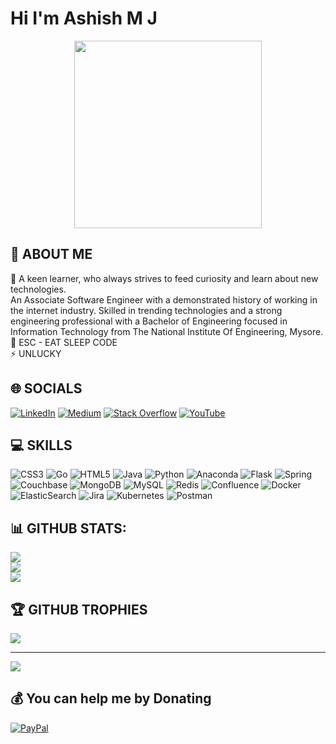 # Hi I'm Ashish M J
<p align="center">
  <img src="https://user-images.githubusercontent.com/73954439/187063930-01ac3ca9-cf55-4ca1-875b-232f37a2c38e.png" width="300" height="300"/>
</p>

## 💫 ABOUT ME
🌱 A keen learner, who always strives to feed curiosity and learn about new technologies.<br> An Associate Software Engineer with a demonstrated history of working in the internet industry. Skilled in trending technologies and a strong engineering professional with a Bachelor of Engineering focused in Information Technology from The National Institute Of Engineering, Mysore.
<br>💬 ESC - EAT SLEEP CODE <br>⚡ UNLUCKY <br>

## 🌐 SOCIALS
[![LinkedIn](https://img.shields.io/badge/LinkedIn-%230077B5.svg?logo=linkedin&logoColor=white)](https://linkedin.com/in/https://www.linkedin.com/in/ashish-mj/) [![Medium](https://img.shields.io/badge/Medium-12100E?logo=medium&logoColor=white)](https://medium.com/@https://medium.com/@ashishmj) [![Stack Overflow](https://img.shields.io/badge/-Stackoverflow-FE7A16?logo=stack-overflow&logoColor=white)](https://stackoverflow.com/users/https://stackoverflow.com/users/14958077/ashish-m-j) [![YouTube](https://img.shields.io/badge/YouTube-%23FF0000.svg?logo=YouTube&logoColor=white)](https://youtube.com/c/https://www.youtube.com/channel/UCgsQcBALkM7shobsiFI5ybA) 

## 💻 SKILLS
![CSS3](https://img.shields.io/badge/css3-%231572B6.svg?style=for-the-badge&logo=css3&logoColor=white) ![Go](https://img.shields.io/badge/go-%2300ADD8.svg?style=for-the-badge&logo=go&logoColor=white) ![HTML5](https://img.shields.io/badge/html5-%23E34F26.svg?style=for-the-badge&logo=html5&logoColor=white) ![Java](https://img.shields.io/badge/java-%23ED8B00.svg?style=for-the-badge&logo=java&logoColor=white) ![Python](https://img.shields.io/badge/python-3670A0?style=for-the-badge&logo=python&logoColor=ffdd54) ![Anaconda](https://img.shields.io/badge/Anaconda-%2344A833.svg?style=for-the-badge&logo=anaconda&logoColor=white) ![Flask](https://img.shields.io/badge/flask-%23000.svg?style=for-the-badge&logo=flask&logoColor=white) ![Spring](https://img.shields.io/badge/spring-%236DB33F.svg?style=for-the-badge&logo=spring&logoColor=white) ![Couchbase](https://img.shields.io/badge/Couchbase-EA2328?style=for-the-badge&logo=couchbase&logoColor=white) ![MongoDB](https://img.shields.io/badge/MongoDB-%234ea94b.svg?style=for-the-badge&logo=mongodb&logoColor=white) ![MySQL](https://img.shields.io/badge/mysql-%2300f.svg?style=for-the-badge&logo=mysql&logoColor=white) ![Redis](https://img.shields.io/badge/redis-%23DD0031.svg?style=for-the-badge&logo=redis&logoColor=white) ![Confluence](https://img.shields.io/badge/confluence-%23172BF4.svg?style=for-the-badge&logo=confluence&logoColor=white) ![Docker](https://img.shields.io/badge/docker-%230db7ed.svg?style=for-the-badge&logo=docker&logoColor=white) ![ElasticSearch](https://img.shields.io/badge/-ElasticSearch-005571?style=for-the-badge&logo=elasticsearch) ![Jira](https://img.shields.io/badge/jira-%230A0FFF.svg?style=for-the-badge&logo=jira&logoColor=white) ![Kubernetes](https://img.shields.io/badge/kubernetes-%23326ce5.svg?style=for-the-badge&logo=kubernetes&logoColor=white) ![Postman](https://img.shields.io/badge/Postman-FF6C37?style=for-the-badge&logo=postman&logoColor=white)
## 📊 GITHUB STATS:
![](https://github-readme-stats.vercel.app/api?username=ashish-mj&theme=dark&hide_border=true&include_all_commits=true&count_private=true)<br/>
![](https://github-readme-streak-stats.herokuapp.com/?user=ashish-mj&theme=dark&hide_border=true)<br/>
![](https://github-readme-stats.vercel.app/api/top-langs/?username=ashish-mj&theme=dark&hide_border=true&include_all_commits=true&count_private=true&layout=compact)

## 🏆 GITHUB TROPHIES
![](https://github-profile-trophy.vercel.app/?username=ashish-mj&theme=juicyfresh&no-frame=true&no-bg=true&margin-w=4)

---
[![](https://visitcount.itsvg.in/api?id=ashish-mj&icon=5&color=12)](https://visitcount.itsvg.in)

## 💰 You can help me by Donating
  [![PayPal](https://img.shields.io/badge/PayPal-00457C?style=for-the-badge&logo=paypal&logoColor=white)](https://paypal.me/https://razorpay.com/payment-link/plink_K8HtVDo0mNDOqx) 
